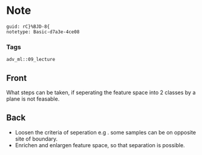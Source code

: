 # Note
```
guid: rC}%BJD-8{
notetype: Basic-d7a3e-4ce08
```

### Tags
```
adv_ml::09_lecture
```

## Front
What steps can be taken, if seperating the feature space into 2 classes by a plane is not feasable.

## Back
<div>
  <div>
    <ul>
      <li>Loosen the criteria of seperation e.g . some samples can
      be on opposite site of boundary.
      <li>Enrichen and enlargen feature space, so that separation
      is possible.
    </ul>
  </div>
</div>
